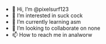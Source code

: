 - 👋 Hi, I’m @pixelsurf123
- 👀 I’m interested in suck cock
- 🌱 I’m currently learning asm
- 💞️ I’m looking to collaborate on none
- 📫 How to reach me in analworw

<!---
pixelsurf123/pixelsurf123 is a ✨ special ✨ repository because its `README.md` (this file) appears on your GitHub profile.
You can click the Preview link to take a look at your changes.
--->

